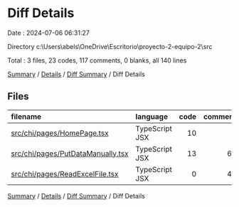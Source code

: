 # Diff Details

Date : 2024-07-06 06:31:27

Directory c:\\Users\\abels\\OneDrive\\Escritorio\\proyecto-2-equipo-2\\src

Total : 3 files,  23 codes, 117 comments, 0 blanks, all 140 lines

[Summary](results.md) / [Details](details.md) / [Diff Summary](diff.md) / Diff Details

## Files
| filename | language | code | comment | blank | total |
| :--- | :--- | ---: | ---: | ---: | ---: |
| [src/chi/pages/HomePage.tsx](/src/chi/pages/HomePage.tsx) | TypeScript JSX | 10 | 0 | 0 | 10 |
| [src/chi/pages/PutDataManually.tsx](/src/chi/pages/PutDataManually.tsx) | TypeScript JSX | 13 | 68 | 0 | 81 |
| [src/chi/pages/ReadExcelFile.tsx](/src/chi/pages/ReadExcelFile.tsx) | TypeScript JSX | 0 | 49 | 0 | 49 |

[Summary](results.md) / [Details](details.md) / [Diff Summary](diff.md) / Diff Details